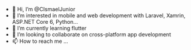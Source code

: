 - 👋 Hi, I’m @CIsmaelJunior
- 👀 I’m interested in mobile and web development with Laravel, Xamrin, ASP.NET Core 6, Python...
- 🌱 I’m currently learning flutter
- 💞️ I’m looking to collaborate on cross-platform app development
- 📫 How to reach me ...

<!---
CIsmaelJunior/CIsmaelJunior is a ✨ special ✨ repository because its `README.md` (this file) appears on your GitHub profile.
You can click the Preview link to take a look at your changes.
--->
